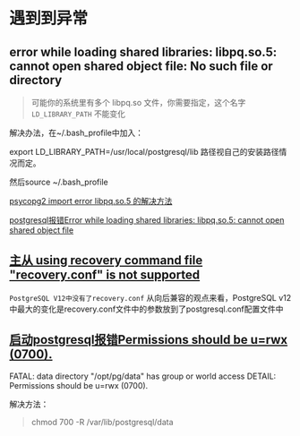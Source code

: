 
# 遇到到异常

## error while loading shared libraries: libpq.so.5: cannot open shared object file: No such file or directory

> 可能你的系统里有多个 libpq.so 文件，你需要指定，这个名字 `LD_LIBRARY_PATH` 不能变化

解决办法，在~/.bash_profile中加入：

export LD_LIBRARY_PATH=/usr/local/postgresql/lib
路径视自己的安装路径情况而定。

然后source ~/.bash_profile


[psycopg2 import error libpq.so.5 的解决方法](https://segmentfault.com/a/1190000005135658)

[postgresql报错Error while loading shared libraries: libpq.so.5: cannot open shared object file](https://blog.csdn.net/rongyongfeikai2/article/details/50314121)


## [主从 using recovery command file "recovery.conf" is not supported](https://www.modb.pro/db/25236)

`PostgreSQL V12中没有了recovery.conf`
从向后兼容的观点来看，PostgreSQL v12中最大的变化是recovery.conf文件中的参数放到了postgresql.conf配置文件中


## [启动postgresql报错Permissions should be u=rwx (0700).](https://blog.csdn.net/vah101/article/details/83309018)

FATAL: data directory "/opt/pg/data" has group or world access DETAIL: Permissions should be u=rwx (0700).

解决方法：

> chmod 700 -R /var/lib/postgresql/data

